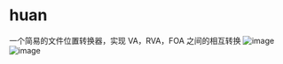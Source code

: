 # huan
一个简易的文件位置转换器，实现 VA，RVA，FOA 之间的相互转换
  ![image](https://github.com/Demons-t/huan/blob/master/images/Base1.png)
  ![image](https://github.com/Demons-t/huan/blob/master/images/Base2.png)

